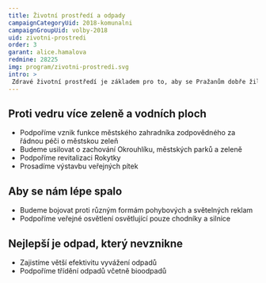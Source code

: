 ```yaml
---
title: Životní prostředí a odpady
campaignCategoryUid: 2018-komunalni
campaignGroupUid: volby-2018
uid: zivotni-prostredi
order: 3
garant: alice.hamalova
redmine: 28225
img: program/zivotni-prostredi.svg
intro: >
 Zdravé životní prostředí je základem pro to, aby se Pražanům dobře žilo. Budeme bojovat proti přehřívání města, znečisťování ovzduší a rušivým vlivům, které člověka nenechají v klidu spát. Politiku životního prostředí stavíme na přirozené motivaci, respektu a účasti veřejnosti.
---
```


## Proti vedru více zeleně a vodních ploch
- Podpoříme vznik funkce městského zahradníka zodpovědného za řádnou péči o městskou zeleň
- Budeme usilovat o zachování Okrouhlíku, městských parků a zeleně
- Podpoříme revitalizaci Rokytky
- Prosadíme výstavbu veřejných pítek

## Aby se nám lépe spalo
- Budeme bojovat proti různým formám pohybových a světelných reklam
- Podpoříme veřejné osvětlení osvětlující pouze chodníky a silnice

## Nejlepší je odpad, který nevznikne
- Zajistíme větší efektivitu vyvážení odpadů
- Podpoříme třídění odpadů včetně bioodpadů

